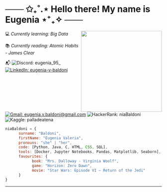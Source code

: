 # ─── ✩₊˚.⋆ Hello there! My name is Eugenia ⋆⁺₊✧ ───

<img align='right' src="/assets/tulipsCircle.png" width="260">

💻 _Currently learning: Big Data_

📚 _Currently reading: Atomic Habits - James Clear_

📬 
![Discord: eugenia_95_](https://img.shields.io/badge/Discord-5865F2?logo=discord&logoColor=fff&style=flat) 
[![LinkedIn: eugenia-v-baldoni](https://img.shields.io/badge/LinkedIn-0A66C2?logo=linkedin&logoColor=fff&style=flat)](https://www.linkedin.com/in/eugenia-v-baldoni/) 
[![Gmail: eugenia.v.baldoni@gmail.com](https://img.shields.io/badge/Gmail-EA4335?logo=gmail&logoColor=fff&style=flat)](mailto:eugenia.v.baldoni@gmail.com) 
![HackerRank: niaBaldoni](https://img.shields.io/badge/HackerRank-00EA64?logo=hackerrank&logoColor=000&style=flat) 
![Kaggle: palladeatena](https://img.shields.io/badge/Kaggle-20BEFF?logo=kaggle&logoColor=fff&style=flat)


```javascript
niaBaldoni = {
      surname: "Baldoni",
      firstName: "Eugenia Valeria",
      pronouns: "she" | "her",
      code: [Python, Java, C, HTML, CSS, SQL],
      tools: [Docker, Jupyter Notebooks, Pandas, Matplotlib, Seaborn],
      favourites: {
            book: "Mrs. Dalloway - Virginia Woolf",
            game: "Horizon: Zero Dawn",
            movie: "Star Wars: Episode VI – Return of the Jedi" 
      }
}
```

---
